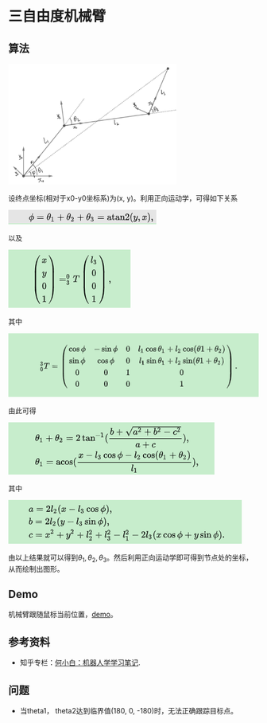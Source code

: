 # 三自由度机械臂

## 算法

<img src="images/示意图.jpg" style="zoom:33%;" />

设终点坐标(相对于x0-y0坐标系)为(x, y)。利用正向运动学，可得如下关系

![图片无法加载](images/eq1.png)
 
以及

![图片无法加载](images/eq2.png)
 
其中

![图片无法加载](images/eq3.png)
 
由此可得

![图片无法加载](images/eq4.png)
 
其中

![图片无法加载](images/eq5.png)

由以上结果就可以得到$\theta_1, \theta_2, \theta_3$。然后利用正向运动学即可得到节点处的坐标，从而绘制出图形。



## Demo

机械臂跟随鼠标当前位置，[demo](https://jiandandaoxingfu.github.io/point-tracking)。

## 参考资料 

- 知乎专栏：[何小白：机器人学学习笔记](https://zhuanlan.zhihu.com/c_1208050340920299520).

## 问题
- 当theta1， theta2达到临界值(180, 0, -180)时，无法正确跟踪目标点。